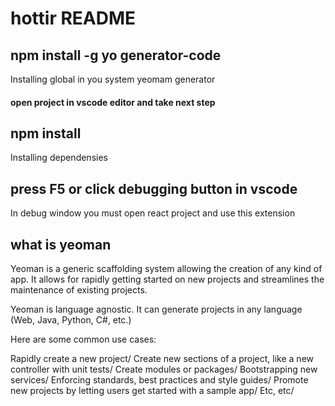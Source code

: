 # hottir README

## npm install -g yo generator-code
Installing global in you system yeomam generator

#### open project in vscode editor and take next step

## npm install
Installing dependensies

## press F5 or click debugging button in vscode

In debug window you must open react project and use this extension

## what is yeoman
Yeoman is a generic scaffolding system allowing the creation of any kind of app. It allows for rapidly getting started on new projects and streamlines the maintenance of existing projects.

Yeoman is language agnostic. It can generate projects in any language (Web, Java, Python, C#, etc.)

Here are some common use cases:

Rapidly create a new project/ 
Create new sections of a project, like a new controller with unit tests/
Create modules or packages/
Bootstrapping new services/
Enforcing standards, best practices and style guides/
Promote new projects by letting users get started with a sample app/
Etc, etc/

